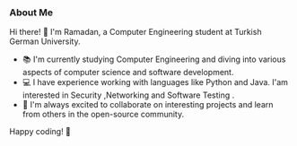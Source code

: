 
### About Me

Hi there! 👋 I'm Ramadan, a Computer Engineering student at Turkish German University. 

- 📚 I'm currently studying Computer Engineering and diving into various aspects of computer science and software development.
- 💻 I have experience working with languages like Python and Java. I'am interested in Security ,Networking and Software Testing .
- 🌟 I'm always excited to collaborate on interesting projects and learn from others in the open-source community.

Happy coding! 🚀

